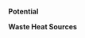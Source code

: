 **Potential**

<object type="text/html" data="../../html/dublin_tj_per_km2_year.html" width="1000" height="1000" frameborder="0"></object>

**Waste Heat Sources**

<object type="text/html" data="../../html/waste_heat_sources.html" width="1000" height="1000" frameborder="0"></object>
